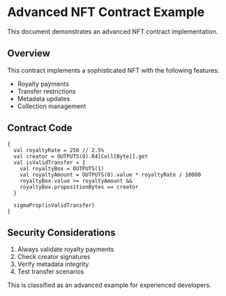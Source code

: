 # Advanced NFT Contract Example

This document demonstrates an advanced NFT contract implementation.

## Overview

This contract implements a sophisticated NFT with the following features:
- Royalty payments
- Transfer restrictions
- Metadata updates
- Collection management

## Contract Code

```ergoscript
{
  val royaltyRate = 250 // 2.5%
  val creator = OUTPUTS(0).R4[Coll[Byte]].get
  val isValidTransfer = {
    val royaltyBox = OUTPUTS(1)
    val royaltyAmount = OUTPUTS(0).value * royaltyRate / 10000
    royaltyBox.value >= royaltyAmount &&
    royaltyBox.propositionBytes == creator
  }

  sigmaProp(isValidTransfer)
}
```

## Security Considerations

1. Always validate royalty payments
2. Check creator signatures
3. Verify metadata integrity
4. Test transfer scenarios

This is classified as an advanced example for experienced developers.
